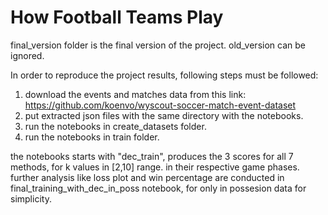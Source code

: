 # How Football Teams Play

final_version folder is the final version of the project. old_version can be ignored.

In order to reproduce the project results, following steps must be followed:
1. download the events and matches data from this link: https://github.com/koenvo/wyscout-soccer-match-event-dataset
2. put extracted json files with the same directory with the notebooks.
3. run the notebooks in create_datasets folder.
4. run the notebooks in train folder.

the notebooks starts with "dec_train", produces the 3 scores for all 7 methods, for k values in [2,10] range. in their respective game phases.
further analysis like loss plot and win percentage are conducted in final_training_with_dec_in_poss notebook, for only in possesion data for simplicity.